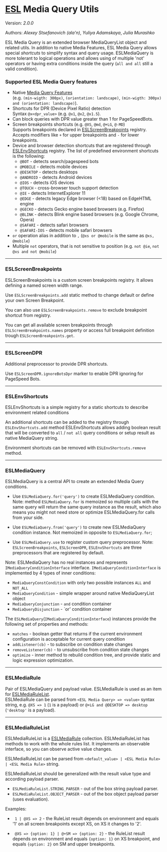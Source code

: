 # [ESL](../../../README.md) Media Query Utils

Version: *2.0.0*

Authors: *Alexey Stsefanovich (ala'n)*, *Yuliya Adamskaya*, *Julia Murashko*

ESL Media Query is an extended browser MediaQueryList object and related utils.
In addition to native Media Features, ESL Media Query allows special *shortcuts* to simplify syntax and query usage.
ESLMediaQuery is more tolerant to logical operations and allows using of multiple 'not' operators or 
having extra conditions inside the query (`all and all` still a valid condition).

### Supported ESL Media Query features

- Native [Media Query Features](https://www.w3.org/TR/css3-mediaqueries/#media1)  
  (e.g. `(min-wigth: 300px)`, `(orientation: landscape)`, `(min-wigth: 300px) and (orientation: landscape)`).
- Shortcuts for DPR (Device Pixel Ratio) detection  
  Syntax `@x<dpr_value>` (e.g. `@x1`, `@x2`, `@x1.5`).
- Can block queries with DPR value greater than 1 for PageSpeedBots.
- Screen breakpoints shortcuts (e.g. `@XS`, `@md`, `@+LG`, `@-MD`)  
  Supports breakpoints declared in [ESLScreenBreakpoints](#eslscreenbreakpoints) registry.   
  Accepts modifiers like `+` for upper breakpoints and `-` for lower breakpoints.
- Device and browser detection shortcuts that are registered through [ESLEnvShortcuts](#eslenvshortcuts) registry.
  The list of predefined environment shortcuts is the following:
  - `@BOT` - detects search/pagespeed bots
  - `@MOBILE` - detects mobile devices 
  - `@DESKTOP` - detects desktops
  - `@ANDROID` - detects Android devices
  - `@IOS` - detects iOS devices  
  - `@TOUCH` - cross-browser touch support detection
  - `@IE` - detects InternetExplorer 11
  - `@EDGE` - detects legacy Edge browser (<18) based on EdgeHTML engine
  - `@GECKO` - detects Gecko engine based browsers (e.g. Firefox)
  - `@BLINK` - detects Blink engine based browsers (e.g. Google Chrome, Opera)
  - `@SAFARI` - detects safari browsers
  - `@SAFARI-IOS` - detects mobile safari browsers  
- `or` operation alias in addition to `,` (`@xs or @mobile` is the same as `@xs, @mobile`)
- Multiple `not` operators, that is not sensitive to position
  (e.g. `not @ie`, `not @xs and not @mobile`)
---

### ESLScreenBreakpoints

ESLScreenBreakpoints is a custom screen breakpoints registry. It allows defining a named screen width range.

Use `ESLScreenBreakpoints.add` static method to change default or define your own Screen Breakpoint.

You can also use `ESLScreenBreakpoints.remove` to exclude breakpoint shortcut from registry.

You can get all available screen breakpoints through `ESLScreenBreakpoints.names` property or access full breakpoint 
definition trough `ESLScreenBreakpoints.get`.

---

### ESLScreenDPR

Additional preprocessor to provide DPR shortcuts.

Use `ESLScreenDPR.ignoreBotsDpr` marker to enable DPR ignoring for PageSpeed Bots.

---

### ESLEnvShortcuts

ESLEnvShortcuts is a simple registry for a static shortcuts to describe environment related conditions

An additional shortcuts can be added to the registry through `ESLEnvShortcuts.add` method
ESLEnvShortcuts allows adding boolean result that will be converted to `all` / `not all` query conditions or setup result as native MediaQuery string. 

Environment shortcuts can be removed with `ESLEnvShortcuts.remove` method.

---

### ESLMediaQuery 

ESLMediaQuery is a central API to create an extended Media Query conditions.

 - Use `ESLMediaQuery.for('query')` to create ESLMediaQuery condition.  
   Note: method `ESLMediaQuery.for` is memoized so multiple calls with the same query will return the same query 
   instance as the result, which also means you might not need store or optimize ESLMediaQuery.for calls from your side.
   
 - Use `ESLMediaQuery.from('query')` to create new ESLMediaQuery condition instance. 
   Not memoized in opposite to `ESLMediaQuery.for`;

 - Use `ESLMediaQuery.use` to register custom query preprocessor. 
   Note: `ESLScreenBreakpoints`, `ESLScreenDPR`, `ESLEnvShortcuts` are three preprocessors that are registered by default.
   
Note: ESLMediaQuery has no real instances and represents `IMediaQueryConditionInterface` interface.
`IMediaQueryConditionInterface` is implemented by 4 types of inner conditions:
  - `MediaQueryConstCondition` with only two possible instances `ALL` and `NOT_ALL`
  - `MediaQueryCondition` - simple wrapper around native MediaQueryList object
  - `MediaQueryConjunction` - `and` condition container
  - `MediaQueryDisjunction` - `or' condition container

The `ESLMediaQuery`(`IMediaQueryConditionInterface`) instances provide the following set of properties and methods:
  - `matches` - boolean getter that returns if the current environment configuration is acceptable for current query condition
  - `addListener(cb)` - to subscribe on condition state changes
  - `removeListener(cb)` - to unsubscribe from condition state changes
  - `optimize` - inner method to rebuild condition tree, and provide static and logic expression optimization.

---

### ESLMediaRule

Pair of ESLMediaQuery and payload value. 
ESLMediaRule is used as an item for [ESLMediaRuleList](#eslmediarulelist).  
ESLMediaRule can be parsed from `<ESL Media Query> => <value>` syntax string, 
e.g. `@XS => 1` (`1` is a payload) or `@+LG and @DESKTOP => desktop` (`'desktop'` is a payload).

--- 

### ESLMediaRuleList

ESLMediaRuleList is a [ESLMediaRule](#eslmediarule) collection.
ESLMediaRuleList has methods to work with the whole rules list. 
It implements an observable interface, so you can observe active value changes.

ESLMediaRuleList can be parsed from `<default_value> | <ESL Media Rule> | <ESL Media Rule>` string.

ESLMediaRuleList should be generalized with the result value type and according payload parser.
- `ESLMediaRuleList.STRING_PARSER` - out of the box string payload parser.
- `ESLMediaRuleList.OBJECT_PARSER` - out of the box object payload parser (uses evaluation).

Examples:
- ` 1 | @XS => 2` - the RuleList result depends on environment and equals '1' on all screen breakpoints except XS, 
  on XS it changes to '2'.  

- ` @XS => {option: 1} | @+SM => {option: 2}` - the RuleList result depends on environment and equals `{option: 1}` 
  on XS breakpoint, and equals `{option: 2}` on SM and upper breakpoints.
